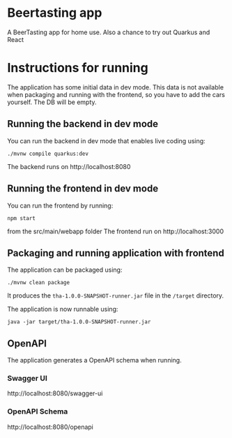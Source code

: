 # Beertasting app

A BeerTasting app for home use. Also a chance to try out Quarkus and React 

# Instructions for running
The application has some initial data in dev mode.
This data is not available when packaging and running with the frontend,
so you have to add the cars yourself. The DB will be empty.
## Running the backend in dev mode

You can run the backend in dev mode that enables live coding using:
```shell script
./mvnw compile quarkus:dev
```
The backend runs on http://localhost:8080

## Running the frontend in dev mode

You can run the frontend by running:
```shell script
npm start
```
from the src/main/webapp folder
The frontend run on http://localhost:3000

## Packaging and running application with frontend

The application can be packaged using:
```shell script
./mvnw clean package
```
It produces the `tha-1.0.0-SNAPSHOT-runner.jar` file in the `/target` directory.

The application is now runnable using:
```shell script
java -jar target/tha-1.0.0-SNAPSHOT-runner.jar
```

## OpenAPI
The application generates a OpenAPI schema when running.

### Swagger UI
http://localhost:8080/swagger-ui

### OpenAPI Schema
http://localhost:8080/openapi
